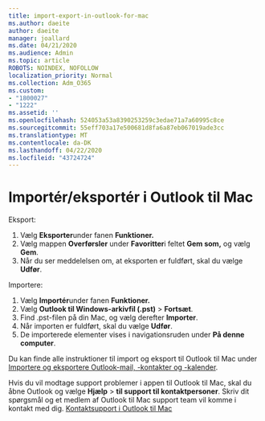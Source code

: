 ```yaml
---
title: import-export-in-outlook-for-mac
ms.author: daeite
author: daeite
manager: joallard
ms.date: 04/21/2020
ms.audience: Admin
ms.topic: article
ROBOTS: NOINDEX, NOFOLLOW
localization_priority: Normal
ms.collection: Adm_O365
ms.custom:
- "1800027"
- "1222"
ms.assetid: ''
ms.openlocfilehash: 524053a53a8390253259c3edae71a7a60995c8ce
ms.sourcegitcommit: 55eff703a17e500681d8fa6a87eb067019ade3cc
ms.translationtype: MT
ms.contentlocale: da-DK
ms.lasthandoff: 04/22/2020
ms.locfileid: "43724724"
---
```

# <a name="importexport-in-outlook-for-mac"></a>Importér/eksportér i Outlook til Mac 

Eksport:
1. Vælg **Eksporter**under fanen **Funktioner.**
2. Vælg mappen **Overførsler** under **Favoritter**i feltet **Gem som,** og vælg **Gem**.
3. Når du ser meddelelsen om, at eksporten er fuldført, skal du vælge **Udfør**.

Importere:
1. Vælg **Importér**under fanen **Funktioner.**
2. Vælg **Outlook til Windows-arkivfil (.pst)** > **Fortsæt**.
3. Find .pst-filen på din Mac, og vælg derefter **Importer**.
4. Når importen er fuldført, skal du vælge **Udfør**.
5. De importerede elementer vises i navigationsruden under **På denne computer**.

Du kan finde alle instruktioner til import og eksport til Outlook til Mac under [Importere og eksportere Outlook-mail, -kontakter og -kalender](https://support.office.com/article/92577192-3881-4502-b79d-c3bbada6c8ef#ID0EAACAAA=Mac). 

Hvis du vil modtage support problemer i appen til Outlook til Mac, skal du åbne Outlook og vælge **Hjælp** > **til support til kontaktpersoner**. Skriv dit spørgsmål og et medlem af Outlook til Mac support team vil komme i kontakt med dig. [Kontaktsupport i Outlook til Mac](https://go.microsoft.com/fwlink/?linkid=2002400&clcid=0x409)